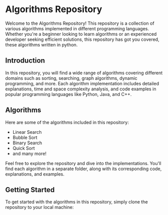 # Algorithms Repository

Welcome to the Algorithms Repository! This repository is a collection of various algorithms implemented in different programming languages. Whether you're a beginner looking to learn algorithms or an experienced developer seeking efficient solutions, this repository has got you covered, these algorithms written in python.

## Introduction

In this repository, you will find a wide range of algorithms covering different domains such as sorting, searching, graph algorithms, dynamic programming, and more. Each algorithm implementation includes detailed explanations, time and space complexity analysis, and code examples in popular programming languages like Python, Java, and C++.

## Algorithms

Here are some of the algorithms included in this repository:

- Linear Search
- Bubble Sort
- Binary Search
- Quick Sort
- and many more!

Feel free to explore the repository and dive into the implementations. You'll find each algorithm in a separate folder, along with its corresponding code, explanations, and examples.

## Getting Started

To get started with the algorithms in this repository, simply clone the repository to your local machine:
